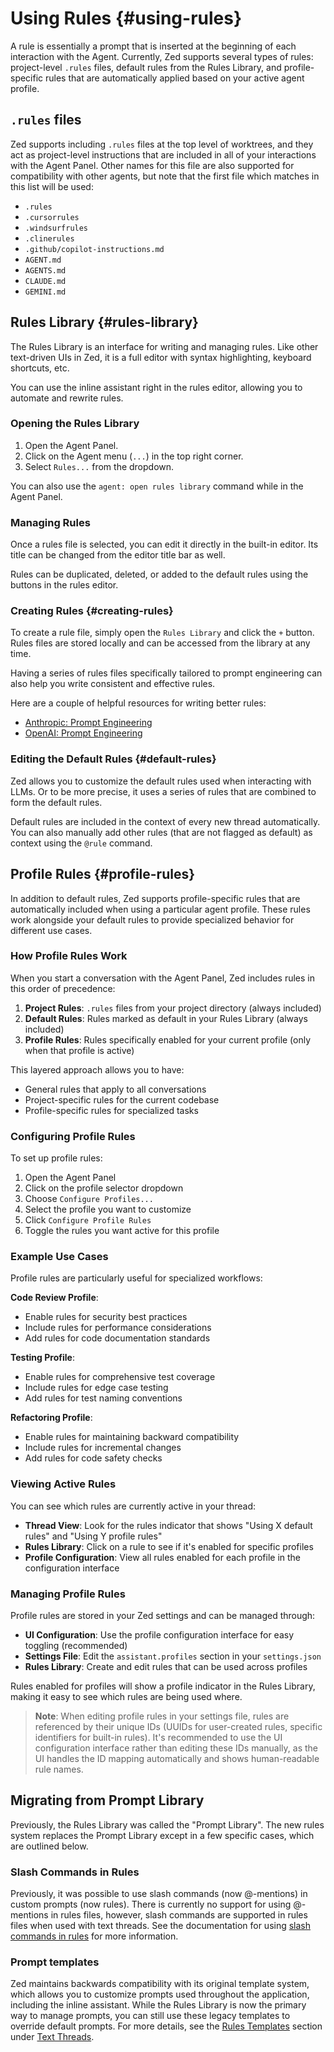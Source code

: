 # Using Rules {#using-rules}

A rule is essentially a prompt that is inserted at the beginning of each interaction with the Agent.
Currently, Zed supports several types of rules: project-level `.rules` files, default rules from the Rules Library, and profile-specific rules that are automatically applied based on your active agent profile.

## `.rules` files

Zed supports including `.rules` files at the top level of worktrees, and they act as project-level instructions that are included in all of your interactions with the Agent Panel.
Other names for this file are also supported for compatibility with other agents, but note that the first file which matches in this list will be used:

- `.rules`
- `.cursorrules`
- `.windsurfrules`
- `.clinerules`
- `.github/copilot-instructions.md`
- `AGENT.md`
- `AGENTS.md`
- `CLAUDE.md`
- `GEMINI.md`

## Rules Library {#rules-library}

The Rules Library is an interface for writing and managing rules. Like other text-driven UIs in Zed, it is a full editor with syntax highlighting, keyboard shortcuts, etc.

You can use the inline assistant right in the rules editor, allowing you to automate and rewrite rules.

### Opening the Rules Library

1. Open the Agent Panel.
2. Click on the Agent menu (`...`) in the top right corner.
3. Select `Rules...` from the dropdown.

You can also use the `agent: open rules library` command while in the Agent Panel.

### Managing Rules

Once a rules file is selected, you can edit it directly in the built-in editor. Its title can be changed from the editor title bar as well.

Rules can be duplicated, deleted, or added to the default rules using the buttons in the rules editor.

### Creating Rules {#creating-rules}

To create a rule file, simply open the `Rules Library` and click the `+` button. Rules files are stored locally and can be accessed from the library at any time.

Having a series of rules files specifically tailored to prompt engineering can also help you write consistent and effective rules.

Here are a couple of helpful resources for writing better rules:

- [Anthropic: Prompt Engineering](https://docs.anthropic.com/en/docs/build-with-claude/prompt-engineering/overview)
- [OpenAI: Prompt Engineering](https://platform.openai.com/docs/guides/prompt-engineering)

### Editing the Default Rules {#default-rules}

Zed allows you to customize the default rules used when interacting with LLMs.
Or to be more precise, it uses a series of rules that are combined to form the default rules.

Default rules are included in the context of every new thread automatically.
You can also manually add other rules (that are not flagged as default) as context using the `@rule` command.

## Profile Rules {#profile-rules}

In addition to default rules, Zed supports profile-specific rules that are automatically included when using a particular agent profile. These rules work alongside your default rules to provide specialized behavior for different use cases.

### How Profile Rules Work

When you start a conversation with the Agent Panel, Zed includes rules in this order of precedence:

1. **Project Rules**: `.rules` files from your project directory (always included)
2. **Default Rules**: Rules marked as default in your Rules Library (always included)
3. **Profile Rules**: Rules specifically enabled for your current profile (only when that profile is active)

This layered approach allows you to have:

- General rules that apply to all conversations
- Project-specific rules for the current codebase
- Profile-specific rules for specialized tasks

### Configuring Profile Rules

To set up profile rules:

1. Open the Agent Panel
2. Click on the profile selector dropdown
3. Choose `Configure Profiles...`
4. Select the profile you want to customize
5. Click `Configure Profile Rules`
6. Toggle the rules you want active for this profile

### Example Use Cases

Profile rules are particularly useful for specialized workflows:

**Code Review Profile**:

- Enable rules for security best practices
- Include rules for performance considerations
- Add rules for code documentation standards

**Testing Profile**:

- Enable rules for comprehensive test coverage
- Include rules for edge case testing
- Add rules for test naming conventions

**Refactoring Profile**:

- Enable rules for maintaining backward compatibility
- Include rules for incremental changes
- Add rules for code safety checks

### Viewing Active Rules

You can see which rules are currently active in your thread:

- **Thread View**: Look for the rules indicator that shows "Using X default rules" and "Using Y profile rules"
- **Rules Library**: Click on a rule to see if it's enabled for specific profiles
- **Profile Configuration**: View all rules enabled for each profile in the configuration interface

### Managing Profile Rules

Profile rules are stored in your Zed settings and can be managed through:

- **UI Configuration**: Use the profile configuration interface for easy toggling (recommended)
- **Settings File**: Edit the `assistant.profiles` section in your `settings.json`
- **Rules Library**: Create and edit rules that can be used across profiles

Rules enabled for profiles will show a profile indicator in the Rules Library, making it easy to see which rules are being used where.

> **Note**: When editing profile rules in your settings file, rules are referenced by their unique IDs (UUIDs for user-created rules, specific identifiers for built-in rules). It's recommended to use the UI configuration interface rather than editing these IDs manually, as the UI handles the ID mapping automatically and shows human-readable rule names.

## Migrating from Prompt Library

Previously, the Rules Library was called the "Prompt Library".
The new rules system replaces the Prompt Library except in a few specific cases, which are outlined below.

### Slash Commands in Rules

Previously, it was possible to use slash commands (now @-mentions) in custom prompts (now rules).
There is currently no support for using @-mentions in rules files, however, slash commands are supported in rules files when used with text threads.
See the documentation for using [slash commands in rules](./text-threads.md#slash-commands-in-rules) for more information.

### Prompt templates

Zed maintains backwards compatibility with its original template system, which allows you to customize prompts used throughout the application, including the inline assistant.
While the Rules Library is now the primary way to manage prompts, you can still use these legacy templates to override default prompts.
For more details, see the [Rules Templates](./text-threads.md#rule-templates) section under [Text Threads](./text-threads.md).
